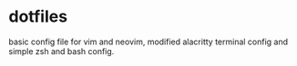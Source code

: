 # dotfiles

basic config file for vim and neovim, modified alacritty terminal config and simple zsh and bash config.
